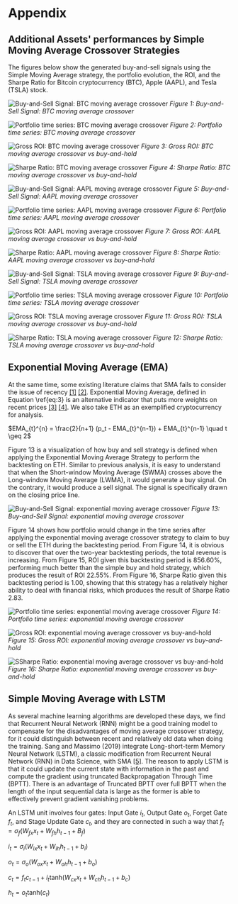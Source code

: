 # Appendix

## Additional Assets' performances by Simple Moving Average Crossover Strategies
The figures below show the generated buy-and-sell signals using the Simple Moving Average strategy, the portfolio evolution, the ROI, and the Sharpe Ratio for Bitcoin cryptocurrency (BTC), Apple (AAPL), and Tesla (TSLA) stock.

![Buy-and-Sell Signal: BTC moving average crossover](https://github.com/SciEcon/SRS2021/blob/main/fig/fig_5_1_aa.png)
*Figure 1: Buy-and-Sell Signal: BTC moving average crossover*

![Portfolio time series: BTC moving average crossover](https://github.com/SciEcon/SRS2021/blob/main/fig/fig_5_1_ab.png)
*Figure 2: Portfolio time series: BTC moving average crossover*

![Gross ROI: BTC moving average crossover](https://github.com/SciEcon/SRS2021/blob/main/fig/fig_5_1_ac.png)
*Figure 3: Gross ROI: BTC moving average crossover vs buy-and-hold*

![Sharpe Ratio: BTC moving average crossover](https://github.com/SciEcon/SRS2021/blob/main/fig/fig_5_1_ad.png)
*Figure 4: Sharpe Ratio: BTC moving average crossover vs buy-and-hold*

![Buy-and-Sell Signal: AAPL moving average crossover](https://github.com/SciEcon/SRS2021/blob/main/fig/fig_5_1_ba.png)
*Figure 5: Buy-and-Sell Signal: AAPL moving average crossover*

![Portfolio time series: AAPL moving average crossover](https://github.com/SciEcon/SRS2021/blob/main/fig/fig_5_1_bb.png)
*Figure 6: Portfolio time series: AAPL moving average crossover*

![Gross ROI: AAPL moving average crossover](https://github.com/SciEcon/SRS2021/blob/main/fig/fig_5_1_bc.png)
*Figure 7: Gross ROI: AAPL moving average crossover vs buy-and-hold*

![Sharpe Ratio: AAPL moving average crossover](https://github.com/SciEcon/SRS2021/blob/main/fig/fig_5_1_bd.png)
*Figure 8: Sharpe Ratio: AAPL moving average crossover vs buy-and-hold*

![Buy-and-Sell Signal: TSLA moving average crossover](https://github.com/SciEcon/SRS2021/blob/main/fig/fig_5_1_ca.png)
*Figure 9: Buy-and-Sell Signal: TSLA moving average crossover*

![Portfolio time series: TSLA moving average crossover](https://github.com/SciEcon/SRS2021/blob/main/fig/fig_5_1_cb.png)
*Figure 10: Portfolio time series: TSLA moving average crossover*

![Gross ROI: TSLA moving average crossover](https://github.com/SciEcon/SRS2021/blob/main/fig/fig_5_1_cc.png)
*Figure 11: Gross ROI: TSLA moving average crossover vs buy-and-hold*

![Sharpe Ratio: TSLA moving average crossover](https://github.com/SciEcon/SRS2021/blob/main/fig/fig_5_1_cd.png)
*Figure 12: Sharpe Ratio: TSLA moving average crossover vs buy-and-hold*

## Exponential Moving Average (EMA)

At the same time, some existing literature claims that SMA fails to consider the issue of recency [[1]](https://www.jstor.org/stable/pdf/1913829.pdf) [[2]](https://par.nsf.gov/servlets/purl/10186768). Exponential Moving Average, defined in Equation \ref{eq:3} is an  alternative indicator that puts more weights on recent prices [[3]](https://www.cambridge.org/core/journals/journal-of-applied-probability/article/abs/an-exponential-movingaverage-sequence-and-point-process-ema1/7CFB5DE9313286DAB7C6EF3D40D62129) [[4]](https://ieeexplore.ieee.org/document/6252962). We also take ETH as an exemplified cryptocurrency for analysis.

$EMA_{t}^{n} = \frac{2}{n+1} (p_t - EMA_{t}^{n-1}) + EMA_{t}^{n-1} \quad t \geq 2$

Figure 13 is a visualization of how buy and sell strategy is defined when applying the Exponential Moving Average Strategy to perform the backtesting on ETH. Similar to previous analysis, it is easy to understand that when the Short-window Moving Average (SWMA) crosses above the Long-window Moving Average (LWMA), it would generate a buy signal. On the contrary, it would produce a sell signal. The signal is specifically drawn on the closing price line.

![Buy-and-Sell Signal: exponential moving average crossover](https://github.com/SciEcon/SRS2021/blob/main/fig/fig_3_1_e.png)
*Figure 13: Buy-and-Sell Signal: exponential moving average crossover*

Figure 14 shows how portfolio would change in the time series after applying the exponential moving average crossover strategy to claim to buy or sell the ETH during the backtesting period. From Figure 14, it is obvious to discover that over the two-year backtesting periods, the total revenue is increasing. From Figure 15, ROI given this backtesting period is $856.60\%$, performing much better than the simple buy and hold strategy, which produces the result of ROI $22.55 \%$. From Figure 16, Sharpe Ratio given this backtesting period is $1.00$, showing that this strategy has a relatively higher ability to deal with financial risks, which produces the result of Sharpe Ratio $2.83$.

![Portfolio time series: exponential moving average crossover](https://github.com/SciEcon/SRS2021/blob/main/fig/fig_3_1_f.png)
*Figure 14: Portfolio time series: exponential moving average crossover*

![Gross ROI: exponential moving average crossover vs buy-and-hold](https://github.com/SciEcon/SRS2021/blob/main/fig/fig_3_1_g.png)
*Figure 15: Gross ROI: exponential moving average crossover vs buy-and-hold*

![SSharpe Ratio: exponential moving average crossover vs buy-and-hold](https://github.com/SciEcon/SRS2021/blob/main/fig/fig_3_1_h.png)
*Figure 16: Sharpe Ratio: exponential moving average crossover vs buy-and-hold*

## Simple Moving Average with LSTM

As several machine learning algorithms are developed these days, we find that Recurrent Neural Network (RNN) might be a good training model to compensate for the disadvantages of moving average crossover strategy, for it could distinguish between recent and relatively old data when doing the training. Sang and Massimo (2019) integrate Long-short-term Memory Neural Network (LSTM), a classic modification from Recurrent Neural Network (RNN) in Data Science, with SMA [[5]](https://www.sciencedirect.com/science/article/pii/S2405918818300539). The reason to apply LSTM is that it could update the current state with information in the past and compute the gradient using truncated Backpropagation Through Time (BPTT). There is an advantage of Truncated BPTT over full BPTT when the length of the input sequential data is large as the former is able to effectively prevent gradient vanishing problems.

An LSTM unit involves four gates: Input Gate $i_t$, Output Gate $o_t$, Forget Gate $f_t$, and Stage Update Gate $c_t$, and they are connected in such a way that
$f_t = \sigma_f(W_{fx}x_t + W_{fh}h_{t-1} + B_f)$

$i_t = \sigma_i(W_{ix}x_t + W_{ih}h_{t-1}+b_i)$ 

$o_t = \sigma_o(W_{ox}x_t + W_{oh}h_{t-1}+b_o)$

$c_t = f_{t}c_{t-1} + i_t \text{tanh}(W_{cx}x_t + W_{ch}h_{t-1} + b_c)$

$h_t = o_t \text{tanh}(c_t)$
